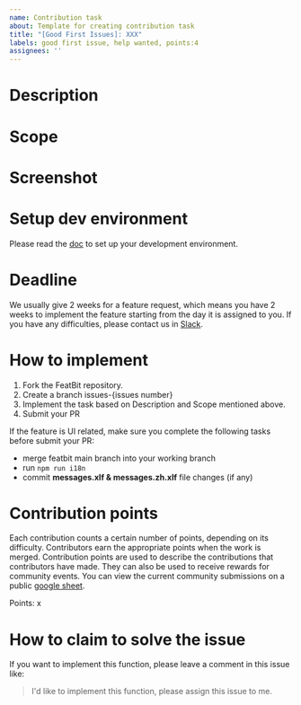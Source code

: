 ```yaml
---
name: Contribution task
about: Template for creating contribution task
title: "[Good First Issues]: XXX"
labels: good first issue, help wanted, points:4
assignees: ''
---
```


# Description

# Scope

# Screenshot

# Setup dev environment

Please read the [doc](../blob/main/Development.md) to set up your development environment.

# Deadline

We usually give 2 weeks for a feature request, which means you have 2 weeks to implement the feature starting from the
day it is assigned to you. If you have any difficulties, please contact us
in [Slack](https://join.slack.com/t/featbit/shared_invite/zt-1ew5e2vbb-x6Apan1xZOaYMnFzqZkGNQ).

# How to implement

1. Fork the FeatBit repository.
2. Create a branch issues-{issues number}
3. Implement the task based on Description and Scope mentioned above.
4. Submit your PR

If the feature is UI related, make sure you complete the following tasks before submit your PR:

- merge featbit main branch into your working branch
- run `npm run i18n`
- commit **messages.xlf & messages.zh.xlf** file changes (if any)

# Contribution points

Each contribution counts a certain number of points, depending on its difficulty. Contributors earn the appropriate
points when the work is merged. Contribution points are used to describe the contributions that contributors have made.
They can also be used to receive rewards for community events. You can view the current community submissions on a
public [google sheet](https://docs.google.com/spreadsheets/d/1ukyXgi_jRPeXj7EAST0IrnPfLOQ6xDBkcyAJY9N-Yb4/edit#gid=1117970540).

Points: x

# How to claim to solve the issue

If you want to implement this function, please leave a comment in this issue like:

> I'd like to implement this function, please assign this issue to me.
